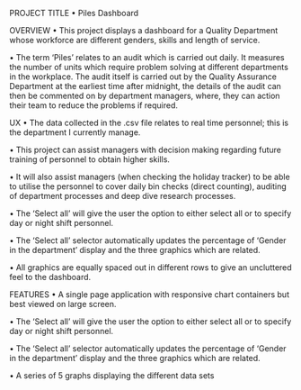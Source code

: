 PROJECT TITLE
•	Piles Dashboard

OVERVIEW
•	This project displays a dashboard for a Quality Department whose workforce are different genders, skills and length of service.

•	The term ‘Piles’ relates to an audit which is carried out daily.  It measures the number of units which require problem solving at different departments in the workplace.  The audit itself is carried out by the Quality Assurance Department at the earliest time after midnight, the details of the audit can then be commented on by department managers, where, they can action their team to reduce the problems if required.

UX
•	The data collected in the .csv file relates to real time personnel; this is the department I currently manage.

•	This project can assist managers with decision making regarding future training of personnel to obtain higher skills.

•	It will also assist managers (when checking the holiday tracker) to be able to utilise the personnel to cover daily bin checks (direct counting), auditing of department processes and deep dive research processes.

•	The ‘Select all’ will give the user the option to either select all or to specify day or night shift personnel.

•	The ‘Select all’ selector automatically updates the percentage of ‘Gender in the department’ display and the three graphics which are related.

•	All graphics are equally spaced out in different rows to give an uncluttered feel to the dashboard.

FEATURES
•	A single page application with responsive chart containers but best viewed on large screen.

•	The ‘Select all’ will give the user the option to either select all or to specify day or night shift personnel.

•	The ‘Select all’ selector automatically updates the percentage of ‘Gender in the department’ display and the three graphics which are related.

•	A series of 5  graphs displaying the different data sets
